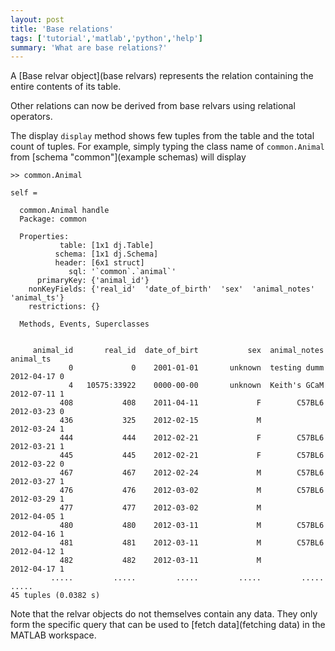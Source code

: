 ```yaml
---
layout: post
title: 'Base relations'
tags: ['tutorial','matlab','python','help']
summary: 'What are base relations?'
---
```


A [Base relvar object](base relvars) represents the relation containing the entire contents of its table. 

Other relations can now be derived from base relvars using relational operators. 

The display `display` method shows few tuples from the table and the total count of tuples.  For example, simply typing the class name of `common.Animal` from [schema "common"](example schemas) will display

```
>> common.Animal

self = 

  common.Animal handle
  Package: common

  Properties:
           table: [1x1 dj.Table]
          schema: [1x1 dj.Schema]
          header: [6x1 struct]
             sql: '`common`.`animal`'
      primaryKey: {'animal_id'}
    nonKeyFields: {'real_id'  'date_of_birth'  'sex'  'animal_notes'  'animal_ts'}
    restrictions: {}

  Methods, Events, Superclasses


     animal_id       real_id  date_of_birt           sex  animal_notes     animal_ts
             0             0    2001-01-01       unknown  testing dumm  2012-04-17 0
             4   10575:33922    0000-00-00       unknown  Keith's GCaM  2012-07-11 1
           408           408    2011-04-11             F        C57BL6  2012-03-23 0
           436           325    2012-02-15             M                2012-03-24 1
           444           444    2012-02-21             F        C57BL6  2012-03-21 1
           445           445    2012-02-21             F        C57BL6  2012-03-22 0
           467           467    2012-02-24             M        C57BL6  2012-03-27 1
           476           476    2012-03-02             M        C57BL6  2012-03-29 1
           477           477    2012-03-02             M                2012-04-05 1
           480           480    2012-03-11             M        C57BL6  2012-04-16 1
           481           481    2012-03-11             M        C57BL6  2012-04-12 1
           482           482    2012-03-11             M                2012-04-17 1
         .....         .....         .....         .....         .....         .....
45 tuples (0.0382 s)
```

Note that the relvar objects do not themselves contain any data. They only form the specific query that can be  used to [fetch data](fetching data) in the MATLAB workspace.